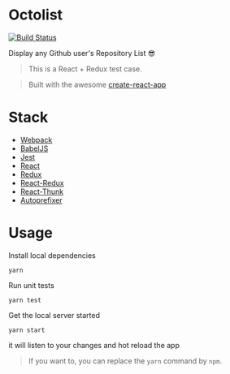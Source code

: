 # Octolist
[![Build Status](https://img.shields.io/travis/atilafassina/octolist/master.svg?style=flat)](https://travis-ci.org/atilafassina/octolist)

Display any Github user's Repository List 😎

> This is a React + Redux test case.

> Built with the awesome [create-react-app](https://github.com/facebookincubator/create-react-app)

# Stack
- [Webpack](https://webpack.github.io/)
- [BabelJS](https://babeljs.io/)
- [Jest](https://facebook.github.io/jest/)
- [React](https://facebook.github.io/react/)
- [Redux](http://redux.js.org/)
- [React-Redux](http://redux.js.org/docs/basics/UsageWithReact.html)
- [React-Thunk](https://github.com/gaearon/redux-thunk)
- [Autoprefixer](https://github.com/postcss/autoprefixer)

# Usage

Install local dependencies
```
yarn
```

Run unit tests
```
yarn test
```

Get the local server started
```
yarn start
```
it will listen to your changes and hot reload the app

> If you want to, you can replace the `yarn` command by `npm`.
